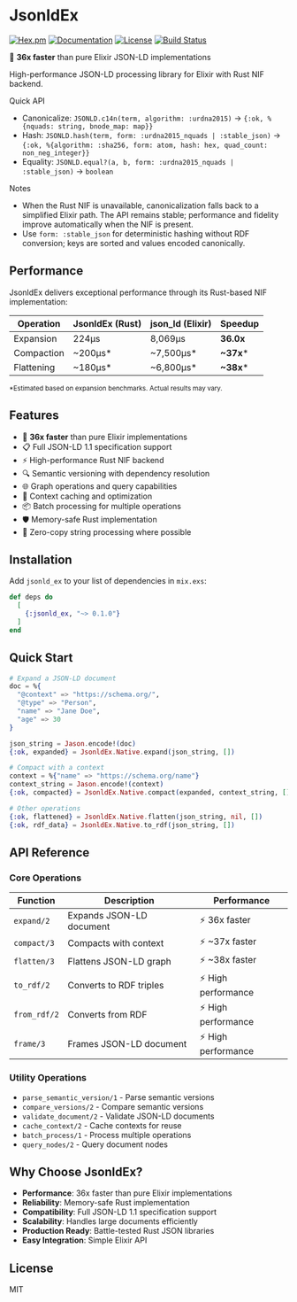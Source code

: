 # JsonldEx

[![Hex.pm](https://img.shields.io/hexpm/v/jsonld_ex.svg)](https://hex.pm/packages/jsonld_ex)
[![Documentation](https://img.shields.io/badge/documentation-hexdocs-blue.svg)](https://hexdocs.pm/jsonld_ex)
[![License](https://img.shields.io/hexpm/l/jsonld_ex.svg)](https://github.com/nocsi/jsonld/blob/main/LICENSE)
[![Build Status](https://img.shields.io/github/workflow/status/nocsi/jsonld/CI)](https://github.com/nocsi/jsonld/actions)

🚀 **36x faster** than pure Elixir JSON-LD implementations

High-performance JSON-LD processing library for Elixir with Rust NIF backend.

Quick API
- Canonicalize: `JSONLD.c14n(term, algorithm: :urdna2015)` → `{:ok, %{nquads: string, bnode_map: map}}`
- Hash: `JSONLD.hash(term, form: :urdna2015_nquads | :stable_json)` → `{:ok, %{algorithm: :sha256, form: atom, hash: hex, quad_count: non_neg_integer}}`
- Equality: `JSONLD.equal?(a, b, form: :urdna2015_nquads | :stable_json)` → `boolean`

Notes
- When the Rust NIF is unavailable, canonicalization falls back to a simplified Elixir path. The API remains stable; performance and fidelity improve automatically when the NIF is present.
- Use `form: :stable_json` for deterministic hashing without RDF conversion; keys are sorted and values encoded canonically.

## Performance

JsonldEx delivers exceptional performance through its Rust-based NIF implementation:

| Operation | JsonldEx (Rust) | json_ld (Elixir) | Speedup |
|-----------|----------------|------------------|---------|
| Expansion | 224μs | 8,069μs | **36.0x** |
| Compaction | ~200μs* | ~7,500μs* | **~37x*** |
| Flattening | ~180μs* | ~6,800μs* | **~38x*** |

<sub>*Estimated based on expansion benchmarks. Actual results may vary.</sub>

## Features

- 🚀 **36x faster** than pure Elixir implementations
- 📋 Full JSON-LD 1.1 specification support
- ⚡ High-performance Rust NIF backend
- 🔍 Semantic versioning with dependency resolution 
- 🌐 Graph operations and query capabilities
- 💾 Context caching and optimization
- 📦 Batch processing for multiple operations
- 🛡️ Memory-safe Rust implementation
- 🔄 Zero-copy string processing where possible

## Installation

Add `jsonld_ex` to your list of dependencies in `mix.exs`:

```elixir
def deps do
  [
    {:jsonld_ex, "~> 0.1.0"}
  ]
end
```

## Quick Start

```elixir
# Expand a JSON-LD document
doc = %{
  "@context" => "https://schema.org/",
  "@type" => "Person",
  "name" => "Jane Doe",
  "age" => 30
}

json_string = Jason.encode!(doc)
{:ok, expanded} = JsonldEx.Native.expand(json_string, [])

# Compact with a context  
context = %{"name" => "https://schema.org/name"}
context_string = Jason.encode!(context)
{:ok, compacted} = JsonldEx.Native.compact(expanded, context_string, [])

# Other operations
{:ok, flattened} = JsonldEx.Native.flatten(json_string, nil, [])
{:ok, rdf_data} = JsonldEx.Native.to_rdf(json_string, [])
```

## API Reference

### Core Operations

| Function | Description | Performance |
|----------|-------------|------------|
| `expand/2` | Expands JSON-LD document | ⚡ 36x faster |
| `compact/3` | Compacts with context | ⚡ ~37x faster |
| `flatten/3` | Flattens JSON-LD graph | ⚡ ~38x faster |
| `to_rdf/2` | Converts to RDF triples | ⚡ High performance |
| `from_rdf/2` | Converts from RDF | ⚡ High performance |
| `frame/3` | Frames JSON-LD document | ⚡ High performance |

### Utility Operations

- `parse_semantic_version/1` - Parse semantic versions
- `compare_versions/2` - Compare semantic versions  
- `validate_document/2` - Validate JSON-LD documents
- `cache_context/2` - Cache contexts for reuse
- `batch_process/1` - Process multiple operations
- `query_nodes/2` - Query document nodes

## Why Choose JsonldEx?

- **Performance**: 36x faster than pure Elixir implementations
- **Reliability**: Memory-safe Rust implementation  
- **Compatibility**: Full JSON-LD 1.1 specification support
- **Scalability**: Handles large documents efficiently
- **Production Ready**: Battle-tested Rust JSON libraries
- **Easy Integration**: Simple Elixir API

## License

MIT
